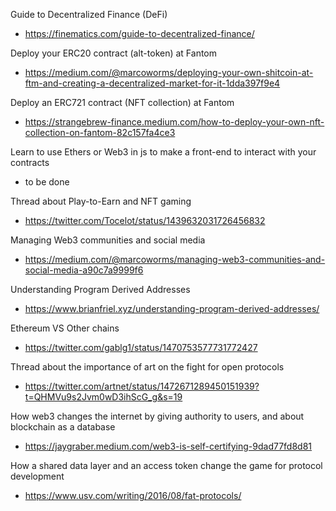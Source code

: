 Guide to Decentralized Finance (DeFi)  
* https://finematics.com/guide-to-decentralized-finance/

Deploy your ERC20 contract (alt-token) at Fantom  
* https://medium.com/@marcoworms/deploying-your-own-shitcoin-at-ftm-and-creating-a-decentralized-market-for-it-1dda397f9e4

Deploy an ERC721 contract (NFT collection) at Fantom  
* https://strangebrew-finance.medium.com/how-to-deploy-your-own-nft-collection-on-fantom-82c157fa4ce3

Learn to use Ethers or Web3 in js to make a front-end to interact with your contracts  
* to be done

Thread about Play-to-Earn and NFT gaming  
* https://twitter.com/Tocelot/status/1439632031726456832

Managing Web3 communities and social media  
* https://medium.com/@marcoworms/managing-web3-communities-and-social-media-a90c7a9999f6

Understanding Program Derived Addresses  
* https://www.brianfriel.xyz/understanding-program-derived-addresses/

Ethereum VS Other chains  
* https://twitter.com/gablg1/status/1470753577731772427

Thread about the importance of art on the fight for open protocols
* https://twitter.com/artnet/status/1472671289450151939?t=QHMVu9s2Jvm0wD3ihScG_g&s=19

How web3 changes the internet by giving authority to users, and about blockchain as a database
* https://jaygraber.medium.com/web3-is-self-certifying-9dad77fd8d81

How a shared data layer and an access token change the game for protocol development
* https://www.usv.com/writing/2016/08/fat-protocols/
